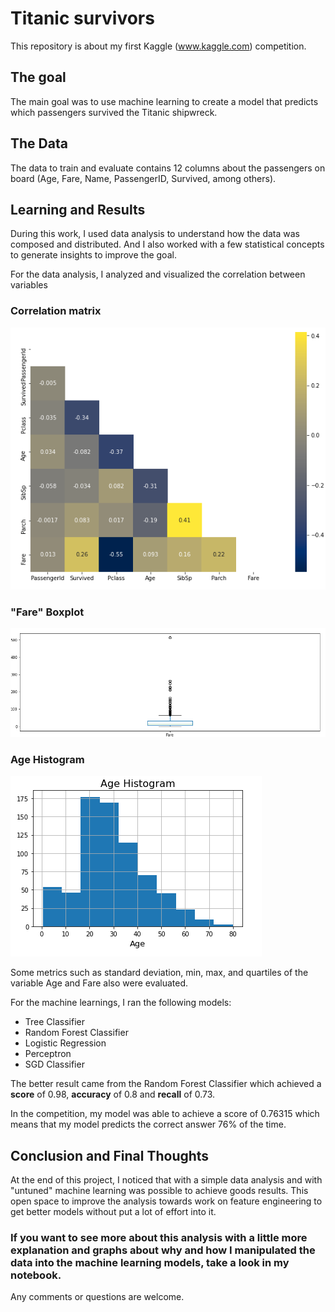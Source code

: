 # Titanic survivors

This repository is about my first Kaggle (www.kaggle.com) competition. 

## The goal

The main goal was to use machine learning to create a model that predicts which passengers survived the Titanic shipwreck.

## The Data

The data to train and evaluate contains 12 columns about the passengers on board (Age, Fare, Name, PassengerID, Survived, among others).

## Learning and Results

During this work, I used data analysis to understand how the data was composed and distributed. And I also worked with a few statistical concepts to generate insights to improve the goal.

For the data analysis, I analyzed and visualized the correlation between variables

### Correlation matrix

![Alt text](./Screenshots/corr.png?raw=true "Corr")

### "Fare" Boxplot

![Alt text](./Screenshots/box_fare.png?raw=true "box_fare")

### Age Histogram

![Alt text](./Screenshots/hist_age.png?raw=true "hist_age")

Some metrics such as standard deviation, min, max, and quartiles of the variable Age and Fare also were evaluated.

For the machine learnings, I ran the following models:

* Tree Classifier
* Random Forest Classifier
* Logistic Regression
* Perceptron
* SGD Classifier

The better result came from the Random Forest Classifier which achieved a <b>score</b> of 0.98, <b>accuracy</b> of 0.8 and <b>recall</b> of 0.73.

In the competition, my model was able to achieve a score of 0.76315 which means that my model predicts the correct answer 76% of the time.

## Conclusion and Final Thoughts

At the end of this project, I noticed that with a simple data analysis and with "untuned" machine learning was possible to achieve goods results. This open space to improve the analysis towards work on
feature engineering to get better models without put a lot of effort into it.

### If you want to see more about this analysis with a little more explanation and graphs about why and how I manipulated the data into the machine learning models, take a look in my notebook.
Any comments or questions are welcome.
